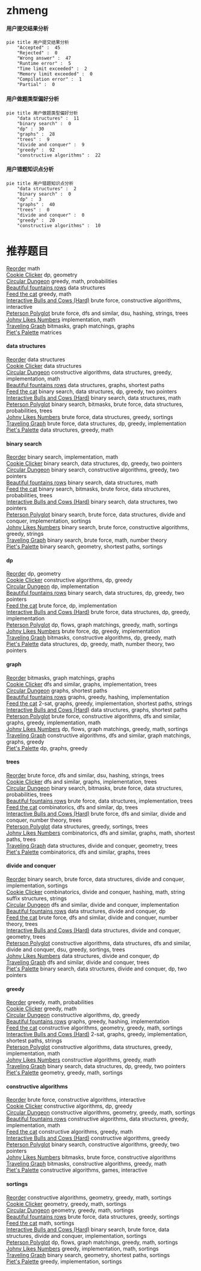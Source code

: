 # zhmeng
<!-- tabs:start -->
#### **用户提交结果分析**

```mermaid
pie title 用户提交结果分析
    "Accepted" :  45
    "Rejected" :  0
    "Wrong answer" :  47
    "Runtime error" :  5
    "Time limit exceeded" :  2
    "Memory limit exceeded" :  0
    "Compilation error" :  1
    "Partial" :  0
```
#### **用户做题类型偏好分析**

```mermaid
pie title 用户做题类型偏好分析
    "data structures" :  11
    "binary search" :  0
    "dp" :  30
    "graphs" :  28
    "trees" :  9
    "divide and conquer" :  9
    "greedy" :  92
    "constructive algorithms" :  22
```
#### **用户错题知识点分析**

```mermaid
pie title 用户错题知识点分析
    "data structures" :  2
    "binary search" :  0
    "dp" :  3
    "graphs" :  40
    "trees" :  0
    "divide and conquer" :  0
    "greedy" :  20
    "constructive algorithms" :  10
```
<!-- tabs:end -->
# 推荐题目
[Reorder](http://codeforces.com/problemset/problem/1436/A)		math		  
[Cookie Clicker](http://codeforces.com/problemset/problem/377/E)		dp,
                        geometry		  
[Circular Dungeon](http://codeforces.com/problemset/problem/1380/G)		greedy,
                        math,
                        probabilities		  
[Beautiful fountains rows](http://codeforces.com/problemset/problem/799/F)		data structures		  
[Feed the cat](http://codeforces.com/problemset/problem/955/A)		greedy,
                        math		  
[Interactive Bulls and Cows (Hard)](http://codeforces.com/problemset/problem/753/C)		brute force,
                        constructive algorithms,
                        interactive		  
[Peterson Polyglot](http://codeforces.com/problemset/problem/778/C)		brute force,
                        dfs and similar,
                        dsu,
                        hashing,
                        strings,
                        trees		  
[Johny Likes Numbers](http://codeforces.com/problemset/problem/678/A)		implementation,
                        math		  
[Traveling Graph](http://codeforces.com/problemset/problem/21/D)		bitmasks,
                        graph matchings,
                        graphs		  
[Piet's Palette](http://codeforces.com/problemset/problem/1344/F)		matrices		  
<!-- tabs:start -->
#### **data structures**
[Reorder](http://codeforces.com/problemset/problem/799/F)		data structures		  
[Cookie Clicker](http://codeforces.com/problemset/problem/420/D)		data structures		  
[Circular Dungeon](http://codeforces.com/problemset/problem/1430/C)		constructive algorithms,
                        data structures,
                        greedy,
                        implementation,
                        math		  
[Beautiful fountains rows](http://codeforces.com/problemset/problem/786/B)		data structures,
                        graphs,
                        shortest paths		  
[Feed the cat](http://codeforces.com/problemset/problem/1492/C)		binary search,
                        data structures,
                        dp,
                        greedy,
                        two pointers		  
[Interactive Bulls and Cows (Hard)](http://codeforces.com/problemset/problem/1490/G)		binary search,
                        data structures,
                        math		  
[Peterson Polyglot](http://codeforces.com/problemset/problem/1479/D)		binary search,
                        bitmasks,
                        brute force,
                        data structures,
                        probabilities,
                        trees		  
[Johny Likes Numbers](http://codeforces.com/problemset/problem/1497/A)		brute force,
                        data structures,
                        greedy,
                        sortings		  
[Traveling Graph](http://codeforces.com/problemset/problem/1491/C)		brute force,
                        data structures,
                        dp,
                        greedy,
                        implementation		  
[Piet's Palette](http://codeforces.com/problemset/problem/1492/B)		data structures,
                        greedy,
                        math		  
#### **binary search**
[Reorder](https://codeforces.com/contest/937/problem/C)		binary search,
                        implementation,
                        math		  
[Cookie Clicker](http://codeforces.com/problemset/problem/1492/C)		binary search,
                        data structures,
                        dp,
                        greedy,
                        two pointers		  
[Circular Dungeon](http://codeforces.com/problemset/problem/1463/D)		binary search,
                        constructive algorithms,
                        greedy,
                        two pointers		  
[Beautiful fountains rows](http://codeforces.com/problemset/problem/1490/G)		binary search,
                        data structures,
                        math		  
[Feed the cat](http://codeforces.com/problemset/problem/1479/D)		binary search,
                        bitmasks,
                        brute force,
                        data structures,
                        probabilities,
                        trees		  
[Interactive Bulls and Cows (Hard)](http://codeforces.com/problemset/problem/1436/E)		binary search,
                        data structures,
                        two pointers		  
[Peterson Polyglot](http://codeforces.com/problemset/problem/1461/D)		binary search,
                        brute force,
                        data structures,
                        divide and conquer,
                        implementation,
                        sortings		  
[Johny Likes Numbers](http://codeforces.com/problemset/problem/1493/C)		binary search,
                        brute force,
                        constructive algorithms,
                        greedy,
                        strings		  
[Traveling Graph](http://codeforces.com/problemset/problem/1487/D)		binary search,
                        brute force,
                        math,
                        number theory		  
[Piet's Palette](http://codeforces.com/problemset/problem/1486/B)		binary search,
                        geometry,
                        shortest paths,
                        sortings		  
#### **dp**
[Reorder](http://codeforces.com/problemset/problem/377/E)		dp,
                        geometry		  
[Cookie Clicker](http://codeforces.com/problemset/problem/1442/A)		constructive algorithms,
                        dp,
                        greedy		  
[Circular Dungeon](http://codeforces.com/problemset/problem/467/C)		dp,
                        implementation		  
[Beautiful fountains rows](http://codeforces.com/problemset/problem/1492/C)		binary search,
                        data structures,
                        dp,
                        greedy,
                        two pointers		  
[Feed the cat](https://codeforces.com/contest/1457/problem/C)		brute force,
                        dp,
                        implementation		  
[Interactive Bulls and Cows (Hard)](http://codeforces.com/problemset/problem/1491/C)		brute force,
                        data structures,
                        dp,
                        greedy,
                        implementation		  
[Peterson Polyglot](http://codeforces.com/problemset/problem/1437/C)		dp,
                        flows,
                        graph matchings,
                        greedy,
                        math,
                        sortings		  
[Johny Likes Numbers](http://codeforces.com/problemset/problem/1499/B)		brute force,
                        dp,
                        greedy,
                        implementation		  
[Traveling Graph](http://codeforces.com/problemset/problem/1491/D)		bitmasks,
                        constructive algorithms,
                        dp,
                        greedy,
                        math		  
[Piet's Palette](http://codeforces.com/problemset/problem/1497/E1)		data structures,
                        dp,
                        greedy,
                        math,
                        number theory,
                        two pointers		  
#### **graph**
[Reorder](http://codeforces.com/problemset/problem/21/D)		bitmasks,
                        graph matchings,
                        graphs		  
[Cookie Clicker](http://codeforces.com/problemset/problem/1010/D)		dfs and similar,
                        graphs,
                        implementation,
                        trees		  
[Circular Dungeon](http://codeforces.com/problemset/problem/241/E)		graphs,
                        shortest paths		  
[Beautiful fountains rows](http://codeforces.com/problemset/problem/1156/G)		graphs,
                        greedy,
                        hashing,
                        implementation		  
[Feed the cat](https://codeforces.com/contest/782/problem/D)		2-sat,
                        graphs,
                        greedy,
                        implementation,
                        shortest paths,
                        strings		  
[Interactive Bulls and Cows (Hard)](http://codeforces.com/problemset/problem/786/B)		data structures,
                        graphs,
                        shortest paths		  
[Peterson Polyglot](http://codeforces.com/problemset/problem/1487/C)		brute force,
                        constructive algorithms,
                        dfs and similar,
                        graphs,
                        greedy,
                        implementation,
                        math		  
[Johny Likes Numbers](http://codeforces.com/problemset/problem/1437/C)		dp,
                        flows,
                        graph matchings,
                        greedy,
                        math,
                        sortings		  
[Traveling Graph](http://codeforces.com/problemset/problem/1470/D)		constructive algorithms,
                        dfs and similar,
                        graph matchings,
                        graphs,
                        greedy		  
[Piet's Palette](http://codeforces.com/problemset/problem/1476/C)		dp,
                        graphs,
                        greedy		  
#### **trees**
[Reorder](http://codeforces.com/problemset/problem/778/C)		brute force,
                        dfs and similar,
                        dsu,
                        hashing,
                        strings,
                        trees		  
[Cookie Clicker](http://codeforces.com/problemset/problem/1010/D)		dfs and similar,
                        graphs,
                        implementation,
                        trees		  
[Circular Dungeon](http://codeforces.com/problemset/problem/1479/D)		binary search,
                        bitmasks,
                        brute force,
                        data structures,
                        probabilities,
                        trees		  
[Beautiful fountains rows](http://codeforces.com/problemset/problem/1511/C)		brute force,
                        data structures,
                        implementation,
                        trees		  
[Feed the cat](http://codeforces.com/problemset/problem/1499/F)		combinatorics,
                        dfs and similar,
                        dp,
                        trees		  
[Interactive Bulls and Cows (Hard)](http://codeforces.com/problemset/problem/1491/E)		brute force,
                        dfs and similar,
                        divide and conquer,
                        number theory,
                        trees		  
[Peterson Polyglot](http://codeforces.com/problemset/problem/1466/D)		data structures,
                        greedy,
                        sortings,
                        trees		  
[Johny Likes Numbers](http://codeforces.com/problemset/problem/1495/D)		combinatorics,
                        dfs and similar,
                        graphs,
                        math,
                        shortest paths,
                        trees		  
[Traveling Graph](http://codeforces.com/problemset/problem/1303/G)		data structures,
                        divide and conquer,
                        geometry,
                        trees		  
[Piet's Palette](http://codeforces.com/problemset/problem/1454/E)		combinatorics,
                        dfs and similar,
                        graphs,
                        trees		  
#### **divide and conquer**
[Reorder](http://codeforces.com/problemset/problem/1461/D)		binary search,
                        brute force,
                        data structures,
                        divide and conquer,
                        implementation,
                        sortings		  
[Cookie Clicker](http://codeforces.com/problemset/problem/1466/G)		combinatorics,
                        divide and conquer,
                        hashing,
                        math,
                        string suffix structures,
                        strings		  
[Circular Dungeon](http://codeforces.com/problemset/problem/1490/D)		dfs and similar,
                        divide and conquer,
                        implementation		  
[Beautiful fountains rows](https://codeforces.com/contest/1483/problem/C)		data structures,
                        divide and conquer,
                        dp		  
[Feed the cat](http://codeforces.com/problemset/problem/1491/E)		brute force,
                        dfs and similar,
                        divide and conquer,
                        number theory,
                        trees		  
[Interactive Bulls and Cows (Hard)](http://codeforces.com/problemset/problem/1303/G)		data structures,
                        divide and conquer,
                        geometry,
                        trees		  
[Peterson Polyglot](http://codeforces.com/problemset/problem/1494/D)		constructive algorithms,
                        data structures,
                        dfs and similar,
                        divide and conquer,
                        dsu,
                        greedy,
                        sortings,
                        trees		  
[Johny Likes Numbers](http://codeforces.com/problemset/problem/1482/E)		data structures,
                        divide and conquer,
                        dp		  
[Traveling Graph](http://codeforces.com/problemset/problem/566/C)		dfs and similar,
                        divide and conquer,
                        trees		  
[Piet's Palette](http://codeforces.com/problemset/problem/1428/F)		binary search,
                        data structures,
                        divide and conquer,
                        dp,
                        two pointers		  
#### **greedy**
[Reorder](http://codeforces.com/problemset/problem/1380/G)		greedy,
                        math,
                        probabilities		  
[Cookie Clicker](http://codeforces.com/problemset/problem/955/A)		greedy,
                        math		  
[Circular Dungeon](http://codeforces.com/problemset/problem/1442/A)		constructive algorithms,
                        dp,
                        greedy		  
[Beautiful fountains rows](http://codeforces.com/problemset/problem/1156/G)		graphs,
                        greedy,
                        hashing,
                        implementation		  
[Feed the cat](https://codeforces.com/contest/1478/problem/F)		constructive algorithms,
                        geometry,
                        greedy,
                        math,
                        sortings		  
[Interactive Bulls and Cows (Hard)](https://codeforces.com/contest/782/problem/D)		2-sat,
                        graphs,
                        greedy,
                        implementation,
                        shortest paths,
                        strings		  
[Peterson Polyglot](http://codeforces.com/problemset/problem/1430/C)		constructive algorithms,
                        data structures,
                        greedy,
                        implementation,
                        math		  
[Johny Likes Numbers](http://codeforces.com/problemset/problem/1408/B)		constructive algorithms,
                        greedy,
                        math		  
[Traveling Graph](http://codeforces.com/problemset/problem/1492/C)		binary search,
                        data structures,
                        dp,
                        greedy,
                        two pointers		  
[Piet's Palette](https://codeforces.com/contest/1496/problem/C)		geometry,
                        greedy,
                        math,
                        sortings		  
#### **constructive algorithms**
[Reorder](http://codeforces.com/problemset/problem/753/C)		brute force,
                        constructive algorithms,
                        interactive		  
[Cookie Clicker](http://codeforces.com/problemset/problem/1442/A)		constructive algorithms,
                        dp,
                        greedy		  
[Circular Dungeon](https://codeforces.com/contest/1478/problem/F)		constructive algorithms,
                        geometry,
                        greedy,
                        math,
                        sortings		  
[Beautiful fountains rows](http://codeforces.com/problemset/problem/1430/C)		constructive algorithms,
                        data structures,
                        greedy,
                        implementation,
                        math		  
[Feed the cat](http://codeforces.com/problemset/problem/1408/B)		constructive algorithms,
                        greedy,
                        math		  
[Interactive Bulls and Cows (Hard)](http://codeforces.com/problemset/problem/1493/A)		constructive algorithms,
                        greedy		  
[Peterson Polyglot](http://codeforces.com/problemset/problem/1463/D)		binary search,
                        constructive algorithms,
                        greedy,
                        two pointers		  
[Johny Likes Numbers](https://codeforces.com/contest/1456/problem/B)		bitmasks,
                        brute force,
                        constructive algorithms		  
[Traveling Graph](http://codeforces.com/problemset/problem/1492/D)		bitmasks,
                        constructive algorithms,
                        greedy,
                        math		  
[Piet's Palette](https://codeforces.com/contest/1504/problem/D)		constructive algorithms,
                        games,
                        interactive		  
#### **sortings**
[Reorder](https://codeforces.com/contest/1478/problem/F)		constructive algorithms,
                        geometry,
                        greedy,
                        math,
                        sortings		  
[Cookie Clicker](https://codeforces.com/contest/1496/problem/C)		geometry,
                        greedy,
                        math,
                        sortings		  
[Circular Dungeon](http://codeforces.com/problemset/problem/1495/A)		geometry,
                        greedy,
                        math,
                        sortings		  
[Beautiful fountains rows](http://codeforces.com/problemset/problem/1497/A)		brute force,
                        data structures,
                        greedy,
                        sortings		  
[Feed the cat](http://codeforces.com/problemset/problem/1427/A)		math,
                        sortings		  
[Interactive Bulls and Cows (Hard)](http://codeforces.com/problemset/problem/1461/D)		binary search,
                        brute force,
                        data structures,
                        divide and conquer,
                        implementation,
                        sortings		  
[Peterson Polyglot](http://codeforces.com/problemset/problem/1437/C)		dp,
                        flows,
                        graph matchings,
                        greedy,
                        math,
                        sortings		  
[Johny Likes Numbers](http://codeforces.com/problemset/problem/1473/A)		greedy,
                        implementation,
                        math,
                        sortings		  
[Traveling Graph](http://codeforces.com/problemset/problem/1486/B)		binary search,
                        geometry,
                        shortest paths,
                        sortings		  
[Piet's Palette](http://codeforces.com/problemset/problem/1480/B)		greedy,
                        implementation,
                        sortings		  
<!-- tabs:end -->
